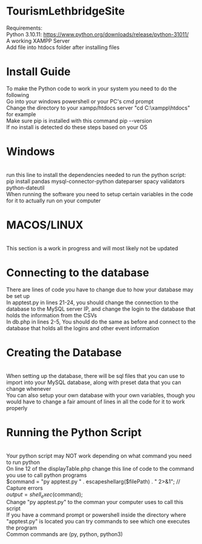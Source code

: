 # TourismLethbridgeSite
Requirements:
<br>Python 3.10.11: https://www.python.org/downloads/release/python-31011/
<br>A working XAMPP Server
<br>Add file into htdocs folder after installing files
# Install Guide
To make the Python code to work in your system you need to do the following
<br>Go into your windows powershell or your PC's cmd prompt
<br>Change the directory to your xampp/htdocs server "cd C:\xampp\htdocs" for example
<br>Make sure pip is installed with this command pip --version
<br>If no install is detected do these steps based on your OS
# Windows
<br>run this line to install the dependencies needed to run the python script: 
<br>pip install pandas mysql-connector-python dateparser spacy validators python-dateutil
<br>When running the software you need to setup certain variables in the code for it to actually run on your computer
# MACOS/LINUX
<br>This section is a work in progress and will most likely not be updated
# Connecting to the database
There are lines of code you have to change due to how your database may be set up
<br>In apptest.py in lines 21-24, you should change the connection to the database to the MySQL server IP, and change the login to the database that holds the information from the CSVs
<br>In db.php in lines 2-5, You should do the same as before and connect to the database that holds all the logins and other event information
# Creating the Database
<br>When setting up the database, there will be sql files that you can use to import into your MySQL database, along with preset data that you can change whenever
<br>You can also setup your own database with your own variables, though you would have to change a fair amount of lines in all the code for it to work properly
# Running the Python Script
<br>Your python script may NOT work depending on what command you need to run python
<br>On line 12 of the displayTable.php change this line of code to the command you use to call python programs
<br>$command = "py apptest.py " . escapeshellarg($filePath) . " 2>&1"; // Capture errors
<br>$output = shell_exec($command);
<br>Change "py apptest.py" to the comman your computer uses to call this script
<br>If you have a command prompt or powershell inside the directory where "apptest.py" is located you can try commands to see which one executes the program
<br>Common commands are (py, python, python3)
